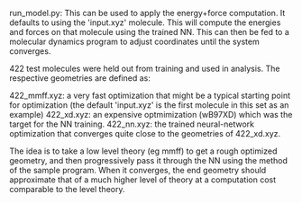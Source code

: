 run_model.py: This can be used to apply the energy+force computation.  It defaults to using the 'input.xyz' molecule.
              This will compute the energies and forces on that molecule using the trained NN.
              This can then be fed to a molecular dynamics program to adjust coordinates until the system converges.

422 test molecules were held out from training and used in analysis. The respective geometries are defined as:

422_mmff.xyz: a very fast optimization that might be a typical starting point for optimization 
              (the default 'input.xyz' is the first molecule in this set as an example)
422_xd.xyz:   an expensive optmimization (wB97XD) which was the target for the NN training.
422_nn.xyz:   the trained neural-network optimization that converges quite close to the geometries of 422_xd.xyz.

The idea is to take a low level theory (eg mmff) to get a rough optimized geometry, and then progressively pass 
it through the NN using the method of the sample program.  When it converges, the end geometry should approximate 
that of a much higher level of theory at a computation cost comparable to the level theory.

